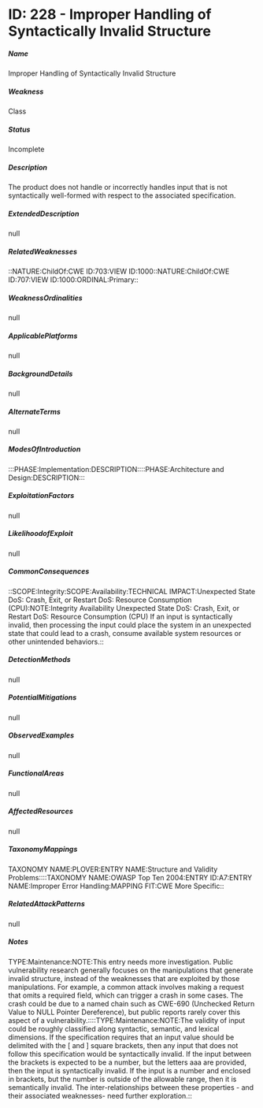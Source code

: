 # ID: 228 - Improper Handling of Syntactically Invalid Structure
<h5>Name</h5>Improper Handling of Syntactically Invalid Structure
<h5>Weakness</h5>Class
<h5>Status</h5>Incomplete
<h5>Description</h5>The product does not handle or incorrectly handles input that is not syntactically well-formed with respect to the associated specification.
<h5>ExtendedDescription</h5>null
<h5>RelatedWeaknesses</h5>::NATURE:ChildOf:CWE ID:703:VIEW ID:1000::NATURE:ChildOf:CWE ID:707:VIEW ID:1000:ORDINAL:Primary::
<h5>WeaknessOrdinalities</h5>null
<h5>ApplicablePlatforms</h5>null
<h5>BackgroundDetails</h5>null
<h5>AlternateTerms</h5>null
<h5>ModesOfIntroduction</h5>:::PHASE:Implementation:DESCRIPTION::::PHASE:Architecture and Design:DESCRIPTION:::
<h5>ExploitationFactors</h5>null
<h5>LikelihoodofExploit</h5>null
<h5>CommonConsequences</h5>::SCOPE:Integrity:SCOPE:Availability:TECHNICAL IMPACT:Unexpected State DoS: Crash, Exit, or Restart DoS: Resource Consumption (CPU):NOTE:Integrity Availability Unexpected State DoS: Crash, Exit, or Restart DoS: Resource Consumption (CPU) If an input is syntactically invalid, then processing the input could place the system in an unexpected state that could lead to a crash, consume available system resources or other unintended behaviors.::
<h5>DetectionMethods</h5>null
<h5>PotentialMitigations</h5>null
<h5>ObservedExamples</h5>null
<h5>FunctionalAreas</h5>null
<h5>AffectedResources</h5>null
<h5>TaxonomyMappings</h5>TAXONOMY NAME:PLOVER:ENTRY NAME:Structure and Validity Problems::::TAXONOMY NAME:OWASP Top Ten 2004:ENTRY ID:A7:ENTRY NAME:Improper Error Handling:MAPPING FIT:CWE More Specific::
<h5>RelatedAttackPatterns</h5>null
<h5>Notes</h5>TYPE:Maintenance:NOTE:This entry needs more investigation. Public vulnerability research generally focuses on the manipulations that generate invalid structure, instead of the weaknesses that are exploited by those manipulations. For example, a common attack involves making a request that omits a required field, which can trigger a crash in some cases. The crash could be due to a named chain such as CWE-690 (Unchecked Return Value to NULL Pointer Dereference), but public reports rarely cover this aspect of a vulnerability.::::TYPE:Maintenance:NOTE:The validity of input could be roughly classified along syntactic, semantic, and lexical dimensions. If the specification requires that an input value should be delimited with the [ and ] square brackets, then any input that does not follow this specification would be syntactically invalid. If the input between the brackets is expected to be a number, but the letters aaa are provided, then the input is syntactically invalid. If the input is a number and enclosed in brackets, but the number is outside of the allowable range, then it is semantically invalid. The inter-relationships between these properties - and their associated weaknesses- need further exploration.::

